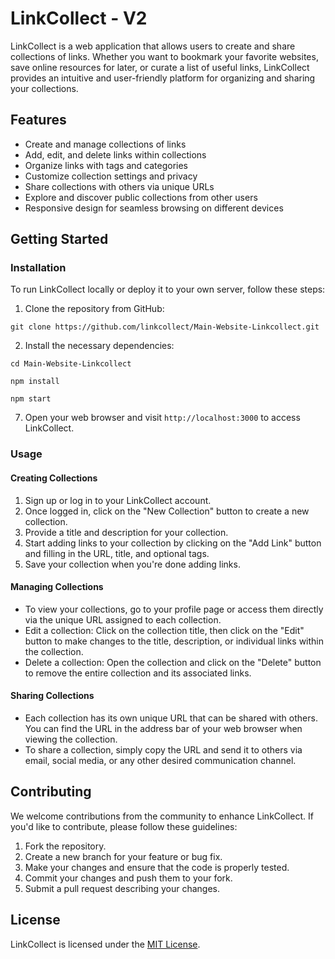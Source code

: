 # LinkCollect - V2

LinkCollect is a web application that allows users to create and share collections of links. Whether you want to bookmark your favorite websites, save online resources for later, or curate a list of useful links, LinkCollect provides an intuitive and user-friendly platform for organizing and sharing your collections.

## Features

- Create and manage collections of links
- Add, edit, and delete links within collections
- Organize links with tags and categories
- Customize collection settings and privacy
- Share collections with others via unique URLs
- Explore and discover public collections from other users
- Responsive design for seamless browsing on different devices

## Getting Started

### Installation

To run LinkCollect locally or deploy it to your own server, follow these steps:

1. Clone the repository from GitHub:

`git clone https://github.com/linkcollect/Main-Website-Linkcollect.git`


2. Install the necessary dependencies:

`cd Main-Website-Linkcollect`

`npm install`

`npm start`

7. Open your web browser and visit `http://localhost:3000` to access LinkCollect.

### Usage

#### Creating Collections

1. Sign up or log in to your LinkCollect account.
2. Once logged in, click on the "New Collection" button to create a new collection.
3. Provide a title and description for your collection.
4. Start adding links to your collection by clicking on the "Add Link" button and filling in the URL, title, and optional tags.
5. Save your collection when you're done adding links.

#### Managing Collections

- To view your collections, go to your profile page or access them directly via the unique URL assigned to each collection.
- Edit a collection: Click on the collection title, then click on the "Edit" button to make changes to the title, description, or individual links within the collection.
- Delete a collection: Open the collection and click on the "Delete" button to remove the entire collection and its associated links.

#### Sharing Collections

- Each collection has its own unique URL that can be shared with others. You can find the URL in the address bar of your web browser when viewing the collection.
- To share a collection, simply copy the URL and send it to others via email, social media, or any other desired communication channel.

## Contributing

We welcome contributions from the community to enhance LinkCollect. If you'd like to contribute, please follow these guidelines:

1. Fork the repository.
2. Create a new branch for your feature or bug fix.
3. Make your changes and ensure that the code is properly tested.
4. Commit your changes and push them to your fork.
5. Submit a pull request describing your changes.

## License

LinkCollect is licensed under the [MIT License](LICENSE).
